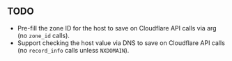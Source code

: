 ## TODO

 * Pre-fill the zone ID for the host to save on Cloudflare API calls via arg (no `zone_id` calls).
 * Support checking the host value via DNS to save on Cloudflare API calls (no `record_info` calls unless `NXDOMAIN`).
